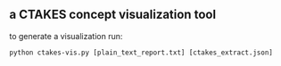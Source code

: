 ## a CTAKES concept visualization tool

to generate a visualization run:

    python ctakes-vis.py [plain_text_report.txt] [ctakes_extract.json]
